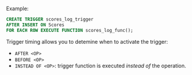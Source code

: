 Example:

```sql
CREATE TRIGGER scores_log_trigger
AFTER INSERT ON Scores
FOR EACH ROW EXECUTE FUNCTION scores_log_func();
```

Trigger timing allows you to detemine when to activate the trigger:
- `AFTER <OP>`
- `BEFORE <OP>`
- `INSTEAD OF <OP>`: trigger function is executed *instead of* the operation.